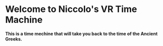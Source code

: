 # Welcome to Niccolo's VR Time Machine

**This is a time mechine that will take you back to the time of the Ancient Greeks.**




